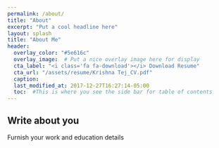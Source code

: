 ```yaml
---
permalink: /about/
title: "About"
excerpt: "Put a cool headline here"
layout: splash
title: "About Me"
header:
  overlay_color: "#5e616c"
  overlay_image:  # Put a nice overlay image here for display
  cta_label: "<i class='fa fa-download'></i> Download Resume"
  cta_url: "/assets/resume/Krishna Tej_CV.pdf"
  caption:
  last_modified_at: 2017-12-27T16:27:14-05:00 
  toc:  #This is where you see the side bar for table of contents
---
```


## Write about you

Furnish your work and education details